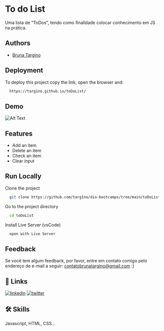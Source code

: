 
# To do List

Uma lista de "ToDos", tendo como finalidade colocar conhecimento em JS na prática.


## Authors

- [Bruna Targino](https://www.github.com/targ1no)



## Deployment

To deploy this project copy the link, open the browser and:

```bash
  https://targ1no.github.io/toDoList/
```


## Demo

![Alt Text](https://media.giphy.com/media/y33agQXkggkax8os5X/giphy.gif)

## Features

- Add an item
- Delete an item
- Check an item
- Clear input



## Run Locally

Clone the project

```bash
  git clone https://github.com/targ1no/dio-bootcamps/tree/main/toDoList
```

Go to the project directory

```bash
  cd toDoList
```

Install Live Server (vsCode)

```bash
  open with Live Server
```
## Feedback

Se você tem algum feedback, por favor, entre em contato comigo pelo endereço de e-mail a seguir: contatobrunatargino@gmail.com :)


## 🔗 Links
[![linkedin](https://img.shields.io/badge/linkedin-0A66C2?style=for-the-badge&logo=linkedin&logoColor=white)](https://www.linkedin.com/in/bruna-targino/)
[![twitter](https://img.shields.io/badge/twitter-1DA1F2?style=for-the-badge&logo=twitter&logoColor=white)](https://twitter.com/TARGlNO)


## 🛠 Skills
Javascript, HTML, CSS...

